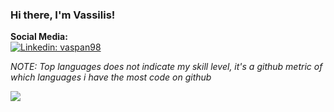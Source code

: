 ### Hi there, I'm Vassilis!

**Social Media:**
<br>
[![Linkedin: vaspan98](https://img.shields.io/badge/-vaspan98-0A66C2?style=flat-square&logo=Linkedin&logoColor=white)](https://www.linkedin.com/in/vaspan98/)
</br>

*NOTE: Top languages does not indicate my skill level, it's a github metric of which languages i have the most code on github*

<a href="https://github.com/anuraghazra/github-readme-stats">
  <!-- Change the `github-readme-stats.anuraghazra1.vercel.app` to `github-readme-stats.vercel.app`  -->
  <img align="center" src="https://github-readme-stats.vercel.app/api/top-langs/?username=vaspan98&layout=compact&theme=material-palenight" />
</a>
